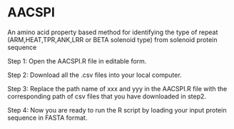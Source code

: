 # AACSPI
An amino acid property based method for identifying the type of repeat (ARM,HEAT,TPR,ANK,LRR or BETA solenoid type) from solenoid protein sequence


Step 1: Open the AACSPI.R file in editable form.

Step 2: Download all the .csv files into your local computer. 

Step 3: Replace the path name of xxx and yyy in the AACSPI.R file with the corresponding path of csv files that you have downloaded in step2.

Step 4: Now you are ready to run the R script by loading your input protein sequence in FASTA format.

